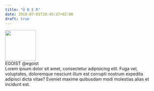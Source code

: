 ```yaml
---
title: "Ü B E R"
date: 2018-07-01T20:45:37+02:00
draft: true
---
```


<div class="media">
  <div class="media-left">
    <div class="avatarholder"><img width="100px "src="/haraldpic.jpeg" /></div>
  </div>
  <div class="media-body">
    <div class="media-heading">EGOIST @egoist</div>
    <div class="media-content">Lorem ipsum dolor sit amet, consectetur adipisicing elit. Fuga vel, voluptates, doloremque nesciunt illum est corrupti nostrum expedita adipisci dicta vitae? Eveniet maxime quibusdam modi molestias alias et incidunt est.</div>
  </div>
</div>

